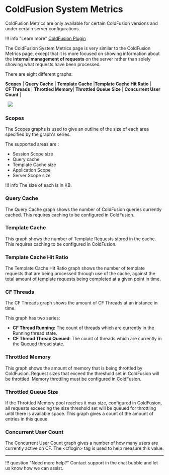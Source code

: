 # ColdFusion System Metrics

ColdFusion Metrics are only available for certain ColdFusion versions
and under certain server configurations.

!!! info "Learn more"
    [ColdFusion Plugin](/Data-insights/Extras/Plugins/FusionReactor-ColdFusion-Plugin/)

The ColdFusion System Metrics page is very similar to the ColdFusion
Metrics page, except that it is more focused on showing information
about the **internal management of requests** on the server rather than
solely showing what requests have been processed.

There are eight different graphs: 

**Scopes** | **Query Cache** | **Template Cache** |**Template Cache Hit Ratio** | <br>
**CF Threads** | **Throttled Memory**| **Throttled Queue Size** | **Concurrent User Count** |  

 
![](/attachments/245549451/245549457.png)

### Scopes

The Scopes graphs is used to give an outline of the size of each area
specified by the graph's series. 

The supported areas are :

-   Session Scope size
-   Query cache
-   Template Cache size
-   Application Scope
-   Server Scope size

!!! info 
    The size of each is in KB.

### Query Cache

The Query Cache graph shows the number of ColdFusion queries currently
cached. This requires caching to be configured in ColdFusion.

### Template Cache

This graph shows the number of Template Requests stored in the cache.
This requires caching to be configured in ColdFusion.

### Template Cache Hit Ratio

The Template Cache Hit Ratio graph shows the number of template requests
that are being processed through use of the cache, against the total
amount of template requests being completed at a given point in time.

### CF Threads

The CF Threads graph shows the amount of CF Threads at an instance in
time. 

This graph has two series:

-   **CF Thread Running:** The count of threads which are currently in
    the Running thread state.
-   **CF Thread Thread Queued**: The count of threads which are
    currently in the Queued thread state.

### Throttled Memory

This graph shows the amount of memory that is being throttled by
ColdFusion. Request sizes that exceed the threshold set in ColdFusion
will be throttled. Memory throttling must be configured in ColdFusion.

### Throttled Queue Size

If the Throttled Memory pool reaches it max size, configured in
ColdFusion, all requests exceeding the size threshold set will be queued
for throttling until there is available space. This graph gives a count
of the amount of entries in this queue.

### Concurrent User Count

The Concurrent User Count graph gives a number of how many users are
currently active on CF. The &lt;cflogin&gt; tag is used to help measure
this value.

___

!!! question "Need more help?"
    Contact support in the chat bubble and let us know how we can assist.
